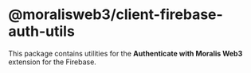 # @moralisweb3/client-firebase-auth-utils

This package contains utilities for the **Authenticate with Moralis Web3** extension for the Firebase.
